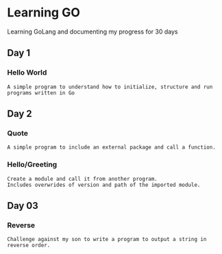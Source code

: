 # Learning GO

Learning GoLang and documenting my progress for 30 days

## Day 1

### Hello World

    A simple program to understand how to initialize, structure and run programs written in Go

## Day 2

### Quote

    A simple program to include an external package and call a function.

### Hello/Greeting

    Create a module and call it from another program.
    Includes overwrides of version and path of the imported module.

## Day 03

### Reverse

    Challenge against my son to write a program to output a string in reverse order.
